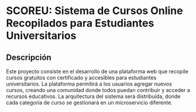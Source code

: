 # SCOREU: Sistema de Cursos Online Recopilados para Estudiantes Universitarios

## Descripción
Este proyecto consiste en el desarrollo de una plataforma web que recopile cursos gratuitos con certificado y accesibles para estudiantes universitarios. La plataforma permitirá a los usuarios agregar nuevos cursos, creando una comunidad donde todos puedan contribuir y acceder a recursos educativos. La arquitectura del sistema será distribuida, donde cada categoría de curso se gestionará en un microservicio diferente.